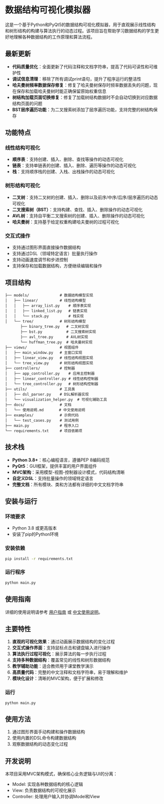 # 数据结构可视化模拟器

这是一个基于Python和PyQt5的数据结构可视化模拟器，用于直观展示线性结构和树形结构的构建与算法执行的动态过程。该项目旨在帮助学习数据结构的学生更好地理解各种数据结构的工作原理和算法流程。

## 最新更新

- **代码质量优化**：全面更新了代码注释和文档字符串，提高了代码可读性和可维护性
- **调试信息清理**：移除了所有调试print语句，提升了程序运行的整洁性
- **哈夫曼树频率数据保存修复**：修复了哈夫曼树保存时频率数据丢失的问题，现在保存和加载哈夫曼树时能正确保留原始权重信息
- **树结构加载页面切换修复**：修复了加载树结构数据时不会自动切换到对应数据结构页面的问题
- **BST层序遍历功能**：为二叉搜索树添加了层序遍历功能，支持完整的树结构保存

## 功能特点

### 线性结构可视化
- **顺序表**：支持创建、插入、删除、查找等操作的动态可视化
- **链表**：支持单链表的创建、插入、删除、遍历等操作的动态可视化
- **栈**：支持顺序栈的创建、入栈、出栈操作的动态可视化

### 树形结构可视化
- **二叉树**：支持二叉树的创建、插入、删除以及前序/中序/后序/层序遍历的动态可视化
- **二叉搜索树（BST）**：支持构建、查找、插入、删除操作的动态可视化
- **AVL树**：支持自平衡二叉搜索树的创建、插入、删除操作的动态可视化
- **哈夫曼树**：支持基于给定权重构建哈夫曼树的过程可视化

### 交互式操作
- 支持通过图形界面直接操作数据结构
- 支持通过DSL（领域特定语言）批量执行操作
- 支持动画速度调节和步进控制
- 支持保存和加载数据结构，方便继续编辑和操作

## 项目结构

```
├── models/              # 数据结构模型实现
│   ├── linear/          # 线性结构模型
│   │   ├── array_list.py    # 顺序表实现
│   │   ├── linked_list.py   # 链表实现
│   │   └── stack.py         # 栈实现
│   └── tree/            # 树形结构模型
       ├── binary_tree.py   # 二叉树实现
       ├── bst.py           # 二叉搜索树实现
       ├── avl_tree.py      # AVL树实现
       └── huffman_tree.py  # 哈夫曼树实现
├── views/               # 视图组件
│   ├── main_window.py   # 主窗口实现
│   ├── linear_view.py   # 线性结构视图实现
│   └── tree_view.py     # 树形结构视图实现
├── controllers/         # 控制器
│   ├── app_controller.py    # 应用主控制器
│   ├── linear_controller.py # 线性结构控制器
│   └── tree_controller.py   # 树形结构控制器
├── utils/               # 工具类
│   ├── dsl_parser.py    # DSL解析器实现
│   └── visualization_helper.py  # 可视化辅助工具
├── docs/                # 文档
│   └── 使用说明.md       # 中文使用说明
├── examples/            # 示例代码
│   └── test_cases.py    # 测试用例
├── main.py              # 程序入口
└── requirements.txt     # 项目依赖项
```

## 技术栈

- **Python 3.8+**：核心编程语言，遵循PEP 8编码规范
- **PyQt5**：GUI框架，提供丰富的用户界面组件
- **MVC架构**：采用模型-视图-控制器设计模式，代码结构清晰
- **自定义DSL**：支持批量操作的领域特定语言
- **完整文档**：所有模块、类和方法都有详细的中文文档字符串

## 安装与运行

### 环境要求
- Python 3.8 或更高版本
- 安装了pip的Python环境

### 安装依赖

```bash
pip install -r requirements.txt
```

### 运行程序

```bash
python main.py
```

## 使用指南

详细的使用说明请参考 [用户指南](docs/user_guide.md) 或 [中文使用说明](docs/使用说明.md)。

## 主要特性

1. **直观的可视化效果**：通过动画展示数据结构的变化过程
2. **交互式操作界面**：支持鼠标点击和键盘输入进行操作
3. **算法执行过程可视化**：展示算法的每一步执行过程
4. **支持多种数据结构**：覆盖常见的线性和树形数据结构
5. **教学辅助功能**：适合教师用于课堂教学演示
6. **高质量代码**：完整的中文注释和文档字符串，易于理解和维护
7. **模块化设计**：清晰的MVC架构，便于扩展和修改

### 运行

```
python main.py
```

## 使用方法

1. 通过图形界面手动构建和操作数据结构
2. 使用内置的DSL命令构建数据结构
3. 观察数据结构的动态变化过程

## 开发说明

本项目采用MVC架构模式，确保核心业务逻辑与UI的分离：
- Model: 实现各种数据结构的核心逻辑
- View: 负责数据结构的可视化展示
- Controller: 处理用户输入并协调Model和View